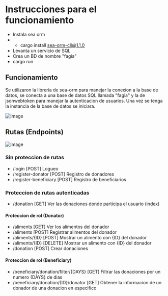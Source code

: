 # Instrucciones para el funcionamiento
- Instala sea orm
- - cargo install sea-orm-cli@1.1.0
- Levanta un servicio de SQL
- Crea un BD de nombre "fagia"
- cargo run

## Funcionamiento
Se utilizaron la libreria de sea-orm para manejar la conexion a la base de datos, se conecta a una base de datos SQL llamada "fagia" y la de jsonwebtoken para manejar la autenticacion de usuarios.
Una vez se tenga la instancia de la base de datos se iniciara.

![image](https://github.com/user-attachments/assets/2c77ef35-89e6-460d-a204-d124c32dd24b)


## Rutas (Endpoints)
![image](https://github.com/user-attachments/assets/496df8e1-9199-48a6-9b5a-1b3667bfe7e2)

### Sin proteccion de rutas
- /login                    [POST]    Logueo
- /register-donator         [POST]    Registro de donadores
- /register-beneficiary     [POST]    Registro de beneficiarios

### Proteccion de rutas autenticadas
- /donation                [GET]      Ver las donaciones donde participa el usuario (index)

#### Proteccion de rol (Donator)
- /aliments                [GET]      Ver los alimentos del donador
- /aliments                [POST]     Registrar alimentos del donador
- /aliments/{ID}           [POST]     Mostrar un alimento con {ID} del donador
- /aliments/{ID}           [DELETE]   Mostrar un alimento con {ID} del donador
- /donation                [POST]     Crear donaciones

#### Proteccion de rol (Beneficiary)
- /beneficiary/donation/filter/{DAYS} [GET]       Filtrar las donaciones por un numero {DAYS} de dias
- /beneficiary/donation/{ID}/donator  [GET]       Obtener la informacion de un donador de una donacion en especifico
